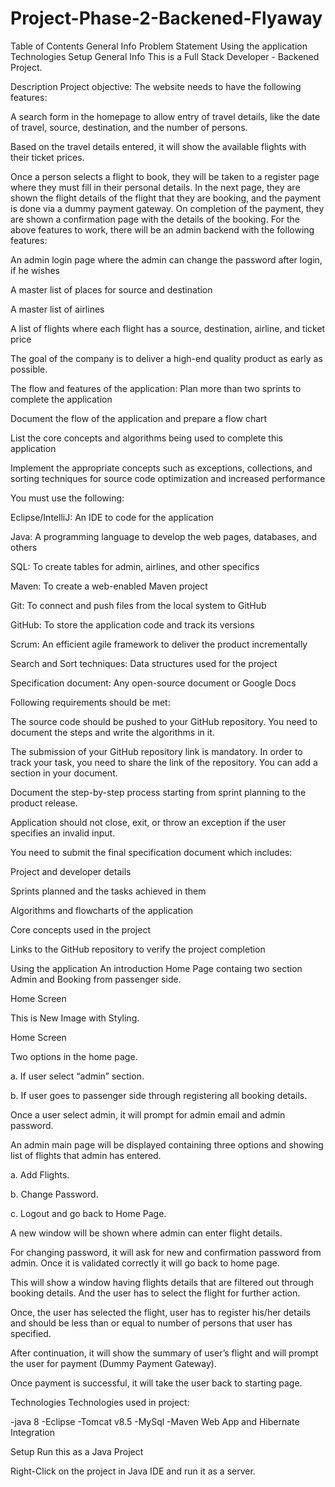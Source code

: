 # Project-Phase-2-Backened-Flyaway

Table of Contents
General Info
Problem Statement
Using the application
Technologies
Setup
General Info
This is a Full Stack Developer - Backened Project.

Description
Project objective:
The website needs to have the following features:

A search form in the homepage to allow entry of travel details, like the date of travel, source, destination, and the number of persons.

Based on the travel details entered, it will show the available flights with their ticket prices.

Once a person selects a flight to book, they will be taken to a register page where they must fill in their personal details. In the next page, they are shown the flight details of the flight that they are booking, and the payment is done via a dummy payment gateway. On completion of the payment, they are shown a confirmation page with the details of the booking.
  For the above features to work, there will be an admin backend with the following features:

An admin login page where the admin can change the password after login, if he wishes

A master list of places for source and destination

A master list of airlines

A list of flights where each flight has a source, destination, airline, and ticket price

The goal of the company is to deliver a high-end quality product as early as possible. 

The flow and features of the application:
Plan more than two sprints to complete the application

Document the flow of the application and prepare a flow chart

List the core concepts and algorithms being used to complete this application

Implement the appropriate concepts such as exceptions, collections, and sorting techniques for source code optimization and increased performance

You must use the following:

Eclipse/IntelliJ: An IDE to code for the application

Java: A programming language to develop the web pages, databases, and others

SQL: To create tables for admin, airlines, and other specifics

Maven: To create a web-enabled Maven project

Git: To connect and push files from the local system to GitHub

GitHub: To store the application code and track its versions

Scrum: An efficient agile framework to deliver the product incrementally

Search and Sort techniques: Data structures used for the project

Specification document: Any open-source document or Google Docs

Following requirements should be met:

The source code should be pushed to your GitHub repository. You need to document the steps and write the algorithms in it.

The submission of your GitHub repository link is mandatory. In order to track your task, you need to share the link of the repository. You can add a section in your document.

Document the step-by-step process starting from sprint planning to the product release.

Application should not close, exit, or throw an exception if the user specifies an invalid input.

You need to submit the final specification document which includes:

Project and developer details

Sprints planned and the tasks achieved in them

Algorithms and flowcharts of the application

Core concepts used in the project

Links to the GitHub repository to verify the project completion

Using the application
An introduction Home Page containg two section Admin and Booking from passenger side.

Home Screen

This is New Image with Styling.

Home Screen

Two options in the home page.

a. If user select “admin” section.

b. If user goes to passenger side through registering all booking details.

Once a user select admin, it will prompt for admin email and admin password.

An admin main page will be displayed containing three options and showing list of flights that admin has entered.

a. Add Flights.

b. Change Password.

c. Logout and go back to Home Page.

A new window will be shown where admin can enter flight details.

For changing password, it will ask for new and confirmation password from admin. Once it is validated correctly it will go back to home page.

This will show a window having flights details that are filtered out through booking details. And the user has to select the flight for further action.

Once, the user has selected the flight, user has to register his/her details and should be less than or equal to number of persons that user has specified.

After continuation, it will show the summary of user’s flight and will prompt the user for payment (Dummy Payment Gateway).

Once payment is successful, it will take the user back to starting page.

Technologies
Technologies used in project:

-java 8
-Eclipse
-Tomcat v8.5
-MySql
-Maven Web App and Hibernate Integration

Setup
Run this as a Java Project

Right-Click on the project in Java IDE and run it as a server.
